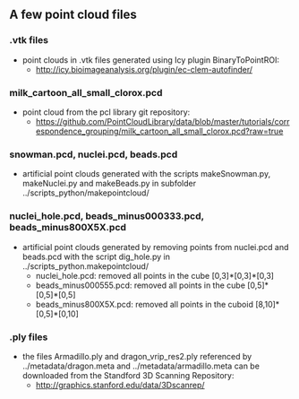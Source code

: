 ## A few point cloud files
### .vtk files
 * point clouds in .vtk files generated using Icy plugin BinaryToPointROI:
   * http://icy.bioimageanalysis.org/plugin/ec-clem-autofinder/

### milk_cartoon_all_small_clorox.pcd
 * point cloud from the pcl library git repository:
   * https://github.com/PointCloudLibrary/data/blob/master/tutorials/correspondence_grouping/milk_cartoon_all_small_clorox.pcd?raw=true

### snowman.pcd, nuclei.pcd, beads.pcd
 * artificial point clouds generated with the scripts makeSnowman.py, makeNuclei.py and makeBeads.py in subfolder ../scripts_python/makepointcloud/

### nuclei_hole.pcd, beads_minus000333.pcd, beads_minus800X5X.pcd
 * artificial point clouds generated by removing points from nuclei.pcd and beads.pcd with the script dig_hole.py in ../scripts_python.makepointcloud/
   * nuclei_hole.pcd: removed all points in the cube [0,3]\*[0,3]\*[0,3]
   * beads_minus000555.pcd: removed all points in the cube [0,5]\*[0,5]\*[0,5]
   * beads_minus800X5X.pcd: removed all points in the cuboid [8,10]\*[0,5]\*[0,10]

### .ply files
 * the files Armadillo.ply and dragon_vrip_res2.ply referenced by ../metadata/dragon.meta and ../metadata/armadillo.meta can be downloaded from the Standford 3D Scanning Repository:
   * http://graphics.stanford.edu/data/3Dscanrep/
